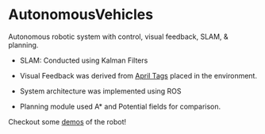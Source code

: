 # AutonomousVehicles
Autonomous robotic system with control, visual feedback, SLAM, &amp; planning.

- SLAM: Conducted using Kalman Filters

- Visual Feedback was derived from [April Tags](https://april.eecs.umich.edu/software/apriltag) placed in the environment.

- System architecture was implemented using ROS

- Planning module used A* and Potential fields for comparison.

Checkout some [demos](https://youtube.com/playlist?list=PLhhJhDNGEYMVUFpGpg8HKiuw8m8KAa2kH) of the robot!
